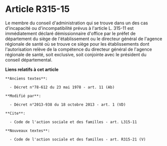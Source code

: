 # Article R315-15

Le membre du conseil d'administration qui se trouve dans un des cas d'incapacité ou d'incompatibilité prévus à l'article L.
315-11 est immédiatement déclaré démissionnaire d'office par le préfet de département du siège de l'établissement ou le
directeur général de l'agence régionale de santé où se trouve ce siège pour les établissements dont l'autorisation relève de
la compétence du directeur général de l'agence régionale de santé, soit exclusive, soit conjointe avec le président du
conseil départemental.

**Liens relatifs à cet article**

	**Anciens textes**:

	  - Décret n°78-612 du 23 mai 1978 - art. 11 (Ab)

	**Modifié par**:

	  - Décret n°2013-938 du 18 octobre 2013 - art. 1 (VD)

	**Cite**:

	  - Code de l'action sociale et des familles - art. L315-11

	**Nouveaux textes**:

	  - Code de l'action sociale et des familles - art. R315-21 (V)
